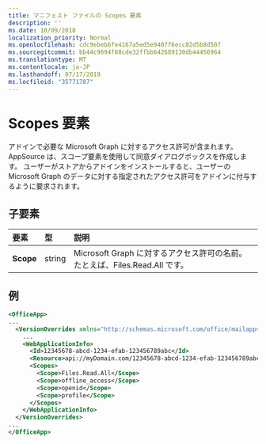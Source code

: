 ```yaml
---
title: マニフェスト ファイルの Scopes 要素
description: ''
ms.date: 10/09/2018
localization_priority: Normal
ms.openlocfilehash: cdc9ebeb6fe4167a5ed5e9407f6ecc82d5b8d507
ms.sourcegitcommit: bb44c9694f88cde32ffbb642689130db44456964
ms.translationtype: MT
ms.contentlocale: ja-JP
ms.lasthandoff: 07/17/2019
ms.locfileid: "35771787"
---
```

# <a name="scopes-element"></a>Scopes 要素

アドインで必要な Microsoft Graph に対するアクセス許可が含まれます。 AppSource は、スコープ要素を使用して同意ダイアログボックスを作成します。 ユーザーがストアからアドインをインストールすると、ユーザーの Microsoft Graph のデータに対する指定されたアクセス許可をアドインに付与するように要求されます。

## <a name="child-elements"></a>子要素

|  要素 |  型  |  説明  |
|:-----|:-----|:-----|
|  **Scope**                |  string     |   Microsoft Graph に対するアクセス許可の名前。たとえば、Files.Read.All です。 |

## <a name="example"></a>例

```xml
<OfficeApp>
...
  <VersionOverrides xmlns="http://schemas.microsoft.com/office/mailappversionoverrides" xsi:type="VersionOverridesV1_0">
    ...
    <WebApplicationInfo>
      <Id>12345678-abcd-1234-efab-123456789abc</Id>
      <Resource>api://myDomain.com/12345678-abcd-1234-efab-123456789abc<Resource>
      <Scopes>
        <Scope>Files.Read.All</Scope>
        <Scope>offline_access</Scope>
        <Scope>openid</Scope>
        <Scope>profile</Scope>
      </Scopes>
    </WebApplicationInfo>
  </VersionOverrides>
...
</OfficeApp>
```
